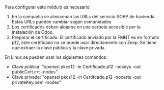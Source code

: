 Para configurar este módulo es necesario:

1.  En la compañia se almacenan las URLs del servicio SOAP de hacienda.
    Estas URLs pueden cambiar según comunidades
2.  Los certificados deben alojarse en una carpeta accesible por la
    instalación de Odoo.
3.  Preparar el certificado. El certificado enviado por la FMNT es en
    formato p12, este certificado no se puede usar directamente con
    Zeep. Se tiene que extraer la clave pública y la clave privada.

En Linux se pueden usar los siguientes comandos:

- Clave pública: "openssl pkcs12 -in Certificado.p12 -nokeys -out
  publicCert.crt -nodes"
- Clave privada: "openssl pkcs12 -in Certifcado.p12 -nocerts -out
  privateKey.pem -nodes"
